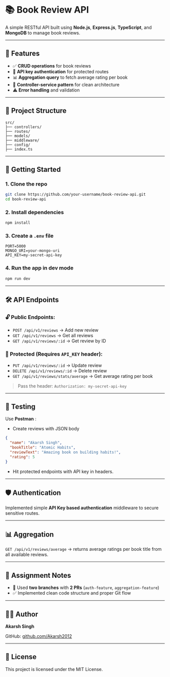 # 📚 Book Review API

A simple RESTful API built using **Node.js**, **Express.js**, **TypeScript**, and **MongoDB** to manage book reviews.

---

## 🔧 Features

- ✅ **CRUD operations** for book reviews
- 🔐 **API key authentication** for protected routes
- 📊 **Aggregation query** to fetch average rating per book
- 🔄 **Controller-service pattern** for clean architecture
- ⚠️ **Error handling** and validation

---

## 📁 Project Structure

```
src/
├── controllers/
├── routes/
├── models/
├── middleware/
├── config/
├── index.ts
```

---

## 🚀 Getting Started

### 1. Clone the repo

```bash
git clone https://github.com/your-username/book-review-api.git
cd book-review-api
```

### 2. Install dependencies

```bash
npm install
```

### 3. Create a `.env` file

```
PORT=5000
MONGO_URI=your-mongo-uri
API_KEY=my-secret-api-key
```

### 4. Run the app in dev mode

```bash
npm run dev
```

---

## 🛠️ API Endpoints

### 🔓 Public Endpoints:

- `POST /api/v1/reviews` → Add new review
- `GET /api/v1/reviews` → Get all reviews
- `GET /api/v1/reviews/:id` → Get review by ID

### 🔐 Protected (Requires `API_KEY` header):

- `PUT /api/v1/reviews/:id` → Update review
- `DELETE /api/v1/reviews/:id` → Delete review
- `GET /api/v1/reviews/stats/average` → Get average rating per book

> Pass the header: `Authorization: my-secret-api-key`

---

## 🧪 Testing

Use **Postman** :

- Create reviews with JSON body

```json
{
  "name": "Akarsh Singh",
  "bookTitle": "Atomic Habits",
  "reviewText": "Amazing book on building habits!",
  "rating": 5
}
```

- Hit protected endpoints with API key in headers.

---

## 🛡️ Authentication

Implemented simple **API Key based authentication** middleware to secure sensitive routes.

---

## 📊 Aggregation

`GET /api/v1/reviews/average` → returns average ratings per book title from all available reviews.

---

## 📌 Assignment Notes

- 🔀 Used **two branches** with **2 PRs** (`auth-feature`, `aggregation-feature`)
- ✅ Implemented clean code structure and proper Git flow

---

## 🧑‍💻 Author

**Akarsh Singh**

GitHub: [github.com/Akarsh2012](https://github.com/Akarsh2012)

---

## 📄 License

This project is licensed under the MIT License.

